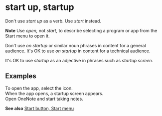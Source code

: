 # start up, startup

Don't use *start up* as a verb. Use *start* instead.

**Note** Use *open,* not *start,* to describe selecting a program or app from the Start menu to open it.

Don't use *on startup* or similar noun phrases in content for a general audience. It's OK to use *on startup* in content for a technical audience.

It's OK to use *startup* as an adjective in phrases such as *startup screen*.

## Examples

To open the app, select the icon.  
When the app opens, a startup screen appears.  
Open OneNote and start taking notes.  

**See also** [Start button, Start menu](../s/start-button-start-menu.md)
